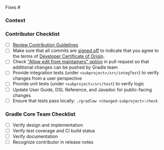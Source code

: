 <!--- The issue this PR addresses -->
Fixes #

### Context
<!--- Why do you believe many users will benefit from this change? -->
<!--- Link to relevant issues or forum discussions here -->

### Contributor Checklist
- [ ] [Review Contribution Guidelines](https://github.com/gradle/gradle/blob/master/CONTRIBUTING.md)
- [ ] Make sure that all commits are [signed off](https://git-scm.com/docs/git-commit#git-commit---signoff) to indicate that you agree to the terms of [Developer Certificate of Origin](https://developercertificate.org/).
- [ ] Check ["Allow edit from maintainers" option](https://help.github.com/articles/allowing-changes-to-a-pull-request-branch-created-from-a-fork/) in pull request so that additional changes can be pushed by Gradle team
- [ ] Provide integration tests (under `<subproject>/src/integTest`) to verify changes from a user perspective
- [ ] Provide unit tests (under `<subproject>/src/test`) to verify logic
- [ ] Update User Guide, DSL Reference, and Javadoc for public-facing changes
- [ ] Ensure that tests pass locally: `./gradlew <changed-subproject>:check`

### Gradle Core Team Checklist
- [ ] Verify design and implementation 
- [ ] Verify test coverage and CI build status
- [ ] Verify documentation
- [ ] Recognize contributor in release notes
